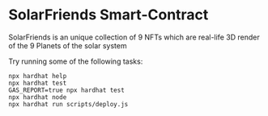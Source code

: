 # SolarFriends Smart-Contract

SolarFriends is an unique collection of 9 NFTs which are real-life 3D render of the 9 Planets of the solar system

Try running some of the following tasks:

```shell
npx hardhat help
npx hardhat test
GAS_REPORT=true npx hardhat test
npx hardhat node
npx hardhat run scripts/deploy.js
```
